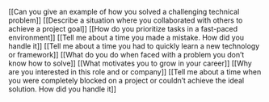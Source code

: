 [[Can you give an example of how you solved a challenging technical problem]]
[[Describe a situation where you collaborated with others to achieve a project goal]]
[[How do you prioritize tasks in a fast-paced environment]]
[[Tell me about a time you made a mistake. How did you handle it]]
[[Tell me about a time you had to quickly learn a new technology or framework]]
[[What do you do when faced with a problem you don’t know how to solve]]
[[What motivates you to grow in your career]]
[[Why are you interested in this role and or company]]
[[Tell me about a time when you were completely blocked on a project or couldn’t achieve the ideal solution. How did you handle it]]